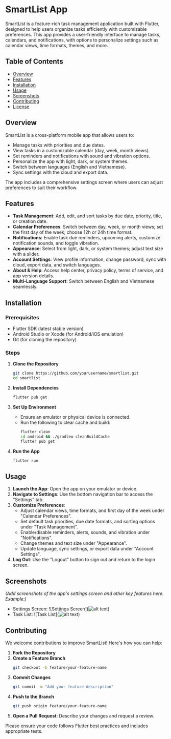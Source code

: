 # SmartList App

SmartList is a feature-rich task management application built with Flutter, designed to help users organize tasks efficiently with customizable preferences. This app provides a user-friendly interface to manage tasks, calendars, and notifications, with options to personalize settings such as calendar views, time formats, themes, and more.

## Table of Contents
- [Overview](#overview)
- [Features](#features)
- [Installation](#installation)
- [Usage](#usage)
- [Screenshots](#screenshots)
- [Contributing](#contributing)
- [License](#license)

## Overview
SmartList is a cross-platform mobile app that allows users to:
- Manage tasks with priorities and due dates.
- View tasks in a customizable calendar (day, week, month views).
- Set reminders and notifications with sound and vibration options.
- Personalize the app with light, dark, or system themes.
- Switch between languages (English and Vietnamese).
- Sync settings with the cloud and export data.

The app includes a comprehensive settings screen where users can adjust preferences to suit their workflow.

## Features
- **Task Management**: Add, edit, and sort tasks by due date, priority, title, or creation date.
- **Calendar Preferences**: Switch between day, week, or month views; set the first day of the week; choose 12h or 24h time format.
- **Notifications**: Enable task due reminders, upcoming alerts, customize notification sounds, and toggle vibration.
- **Appearance**: Select from light, dark, or system themes; adjust text size with a slider.
- **Account Settings**: View profile information, change password, sync with cloud, export data, and switch languages.
- **About & Help**: Access help center, privacy policy, terms of service, and app version details.
- **Multi-Language Support**: Switch between English and Vietnamese seamlessly.

## Installation
### Prerequisites
- Flutter SDK (latest stable version)
- Android Studio or Xcode (for Android/iOS emulation)
- Git (for cloning the repository)

### Steps
1. **Clone the Repository**
   ```bash
   git clone https://github.com/yourusername/smartlist.git
   cd smartlist
   ```

2. **Install Dependencies**
   ```bash
   flutter pub get
   ```

3. **Set Up Environment**
   - Ensure an emulator or physical device is connected.
   - Run the following to clear cache and build:
     ```bash
     flutter clean
     cd android && ./gradlew cleanBuildCache
     flutter pub get
     ```

4. **Run the App**
   ```bash
   flutter run
   ```

## Usage
1. **Launch the App**: Open the app on your emulator or device.
2. **Navigate to Settings**: Use the bottom navigation bar to access the "Settings" tab.
3. **Customize Preferences**:
   - Adjust calendar views, time formats, and first day of the week under "Calendar Preferences".
   - Set default task priorities, due date formats, and sorting options under "Task Management".
   - Enable/disable reminders, alerts, sounds, and vibration under "Notifications".
   - Change themes and text size under "Appearance".
   - Update language, sync settings, or export data under "Account Settings".
4. **Log Out**: Use the "Logout" button to sign out and return to the login screen.

## Screenshots
*(Add screenshots of the app's settings screen and other key features here. Example:)*
- Settings Screen: ![Settings Screen](![alt text](image.png))
- Task List: ![Task List](![alt text](image-1.png))

## Contributing
We welcome contributions to improve SmartList! Here's how you can help:
1. **Fork the Repository**
2. **Create a Feature Branch**
   ```bash
   git checkout -b feature/your-feature-name
   ```
3. **Commit Changes**
   ```bash
   git commit -m "Add your feature description"
   ```
4. **Push to the Branch**
   ```bash
   git push origin feature/your-feature-name
   ```
5. **Open a Pull Request**: Describe your changes and request a review.

Please ensure your code follows Flutter best practices and includes appropriate tests.
